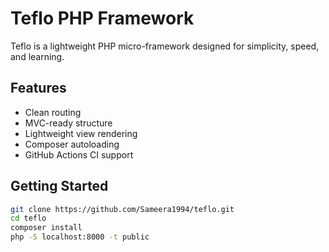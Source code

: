 # Teflo PHP Framework

Teflo is a lightweight PHP micro-framework designed for simplicity, speed, and learning.

## Features
- Clean routing
- MVC-ready structure
- Lightweight view rendering
- Composer autoloading
- GitHub Actions CI support

## Getting Started

```bash
git clone https://github.com/Sameera1994/teflo.git
cd teflo
composer install
php -S localhost:8000 -t public
